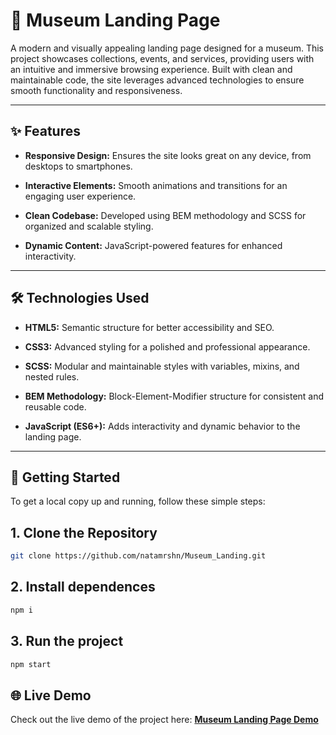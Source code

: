 # 🎨 Museum Landing Page

A modern and visually appealing landing page designed for a museum. This project showcases collections, events, and services, providing users with an intuitive and immersive browsing experience. Built with clean and maintainable code, the site leverages advanced technologies to ensure smooth functionality and responsiveness.

---

## ✨ Features

- **Responsive Design:**
  Ensures the site looks great on any device, from desktops to smartphones.

- **Interactive Elements:**
  Smooth animations and transitions for an engaging user experience.

- **Clean Codebase:**
  Developed using BEM methodology and SCSS for organized and scalable styling.

- **Dynamic Content:**
  JavaScript-powered features for enhanced interactivity.

---

## 🛠️ Technologies Used

- **HTML5:**
  Semantic structure for better accessibility and SEO.

- **CSS3:**
  Advanced styling for a polished and professional appearance.

- **SCSS:**
  Modular and maintainable styles with variables, mixins, and nested rules.

- **BEM Methodology:**
  Block-Element-Modifier structure for consistent and reusable code.

- **JavaScript (ES6+):**
  Adds interactivity and dynamic behavior to the landing page.

---

## 🚀 Getting Started

To get a local copy up and running, follow these simple steps:

## 1. Clone the Repository
```bash
git clone https://github.com/natamrshn/Museum_Landing.git
```
## 2. Install dependences
```bash
npm i
```
## 3. Run the project
```bash
npm start
```

## 🌐 Live Demo

Check out the live demo of the project here:
[**Museum Landing Page Demo**]( https://natamrshn.github.io/Museum_Landing/)
